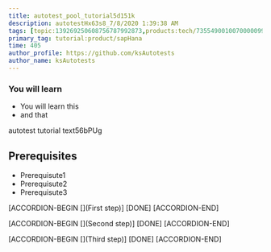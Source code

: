 ```yaml
---
title: autotest_pool_tutorial5d151k
description: autotestHx63s8_7/8/2020 1:39:38 AM
tags: [topic:139269250608756787992873,products:tech/73554900100700000996,tutorial:experience/advanced]
primary_tag: tutorial:product/sapHana
time: 405
author_profile: https://github.com/ksAutotests
author_name: ksAutotests
---
```

### You will learn
- You will learn this
- and that

autotest tutorial text56bPUg

## Prerequisites
- Prerequisute1
- Prerequisute2
- Prerequisute3

[ACCORDION-BEGIN [](First step)]
[DONE]
[ACCORDION-END]

[ACCORDION-BEGIN [](Second step)]
[DONE]
[ACCORDION-END]

[ACCORDION-BEGIN [](Third step)]
[DONE]
[ACCORDION-END]

